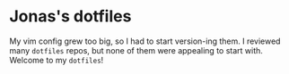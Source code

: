 # Jonas's dotfiles

My vim config grew too big, so I had to start version-ing them. I reviewed many `dotfiles` repos, but none of them were appealing to start with. Welcome to my `dotfiles`!
